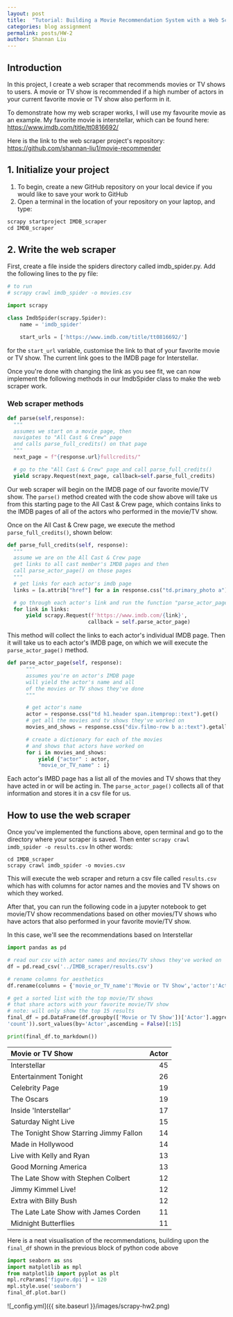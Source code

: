 ```yaml
---
layout: post
title:  "Tutorial: Building a Movie Recommendation System with a Web Scraper"
categories: blog assignment
permalink: posts/HW-2
author: Shannan Liu
---
```


## Introduction
In this project, I create a web scraper that recommends movies or TV shows to users. A movie or TV show is recommended if a high number of actors in your current favorite movie or TV show also perform in it.

To demonstrate how my web scraper works, I will use my favourite movie as an example. My favorite movie is interstellar, which can be found here: https://www.imdb.com/title/tt0816692/

Here is the link to the web scraper project's repository: https://github.com/shannan-liu1/movie-recommender

## 1. Initialize your project
1. To begin, create a new GitHub repository on your local device if you would like to save your work to GitHub
2. Open a terminal in the location of your repository on your laptop, and type:
```python
scrapy startproject IMDB_scraper
cd IMDB_scraper
```

## 2. Write the web scraper
First, create a file inside the spiders directory called imdb_spider.py. Add the following lines to the py file:
```python
# to run
# scrapy crawl imdb_spider -o movies.csv

import scrapy

class ImdbSpider(scrapy.Spider):
    name = 'imdb_spider'

    start_urls = ['https://www.imdb.com/title/tt0816692/']
```

for the `start_url` variable, customise the link to that of your favorite movie or TV show. The current link goes to the IMDB page for Interstellar.

Once you're done with changing the link as you see fit, we can now implement the following methods in our ImdbSpider class to make the web scraper work.

### Web scraper methods
```python
def parse(self,response):
  """
  assumes we start on a movie page, then
  navigates to "All Cast & Crew" page
  and calls parse_full_credits() on that page
  """
  next_page = f"{response.url}fullcredits/"

  # go to the "All Cast & Crew" page and call parse_full_credits()
  yield scrapy.Request(next_page, callback=self.parse_full_credits)
```
Our web scraper will begin on the IMDB page of our favorite movie/TV show. The `parse()` method created with the code show above will take us from this starting page to the All Cast & Crew page, which contains links to the IMDB pages of all of the actors who performed in the movie/TV show.

Once on the All Cast & Crew page, we execute the method `parse_full_credits()`, shown below:
```python
def parse_full_credits(self, response):
  """
  assume we are on the All Cast & Crew page
  get links to all cast member's IMDB pages and then
  call parse_actor_page() on those pages
  """
  # get links for each actor's imdb page
  links = [a.attrib["href"] for a in response.css("td.primary_photo a")]

  # go through each actor's link and run the function "parse_actor_page"
  for link in links:
      yield scrapy.Request(f'https://www.imdb.com/{link}',
                          callback = self.parse_actor_page)
```

This method will collect the links to each actor's individual IMDB page. Then it will take us to each actor's IMDB page, on which we will execute the `parse_actor_page()` method.

```python
def parse_actor_page(self, response):
      """
      assumes you're on actor's IMDB page
      will yield the actor's name and all
      of the movies or TV shows they've done
      """

      # get actor's name
      actor = response.css("td h1.header span.itemprop::text").get()
      # get all the movies and tv shows they've worked on
      movies_and_shows = response.css("div.filmo-row b a::text").getall()

      # create a dictionary for each of the movies
      # and shows that actors have worked on
      for i in movies_and_shows:
          yield {"actor" : actor,
          "movie_or_TV_name" : i}
```

Each actor's IMBD page has a list all of the movies and TV shows that they have acted in or will be acting in. The `parse_actor_page()` collects all of that information and stores it in a csv file for us.


## How to use the web scraper
Once you've implemented the functions above, open terminal and go to the directory where your scraper is saved. Then enter `scrapy crawl imdb_spider -o results.csv` In other words:
```
cd IMDB_scraper
scrapy crawl imdb_spider -o movies.csv
```

This will execute the web scraper and return a csv file called `results.csv` which has with columns for actor names and the movies and TV shows on which they worked.

After that, you can run the following code in a jupyter notebook to get movie/TV show recommendations based on other movies/TV shows who have actors that also performed in your favorite movie/TV show.

In this case, we'll see the recommendations based on Interstellar
```python
import pandas as pd

# read our csv with actor names and movies/TV shows they've worked on
df = pd.read_csv('../IMDB_scraper/results.csv')

# rename columns for aesthetics
df.rename(columns = {'movie_or_TV_name':'Movie or TV Show','actor':'Actor'},inplace = True)

# get a sorted list with the top movie/TV shows
# that share actors with your favorite movie/TV show
# note: will only show the top 15 results
final_df = pd.DataFrame(df.groupby(['Movie or TV Show'])['Actor'].aggregate(
'count')).sort_values(by='Actor',ascending = False)[:15]

print(final_df.to_markdown())
```
| Movie or TV Show                       |   Actor |
|:---------------------------------------|--------:|
| Interstellar                           |      45 |
| Entertainment Tonight                  |      26 |
| Celebrity Page                         |      19 |
| The Oscars                             |      19 |
| Inside 'Interstellar'                  |      17 |
| Saturday Night Live                    |      15 |
| The Tonight Show Starring Jimmy Fallon |      14 |
| Made in Hollywood                      |      14 |
| Live with Kelly and Ryan               |      13 |
| Good Morning America                   |      13 |
| The Late Show with Stephen Colbert     |      12 |
| Jimmy Kimmel Live!                     |      12 |
| Extra with Billy Bush                  |      12 |
| The Late Late Show with James Corden   |      11 |
| Midnight Butterflies                   |      11 |

Here is a neat visualisation of the recommendations, building upon the `final_df` shown in the previous block of python code above
```python
import seaborn as sns
import matplotlib as mpl
from matplotlib import pyplot as plt
mpl.rcParams['figure.dpi'] = 120
mpl.style.use('seaborn')
final_df.plot.bar()
```
![_config.yml]({{ site.baseurl }}/images/scrapy-hw2.png)
